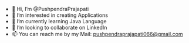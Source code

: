 - 👋 Hi, I’m @PushpendraPrajapati
- 👀 I’m interested in creating Applications
- 🌱 I’m currently learning Java Language
- 💞️ I’m looking to collaborate on LinkedIn
- 📫 You can reach me by my Mail: pushpendraprajapati066@gmail.com

<!---
Pushpendra66/Pushpendra66 is a ✨ special ✨ repository because its `README.md` (this file) appears on your GitHub profile.
You can click the Preview link to take a look at your changes.
--->
